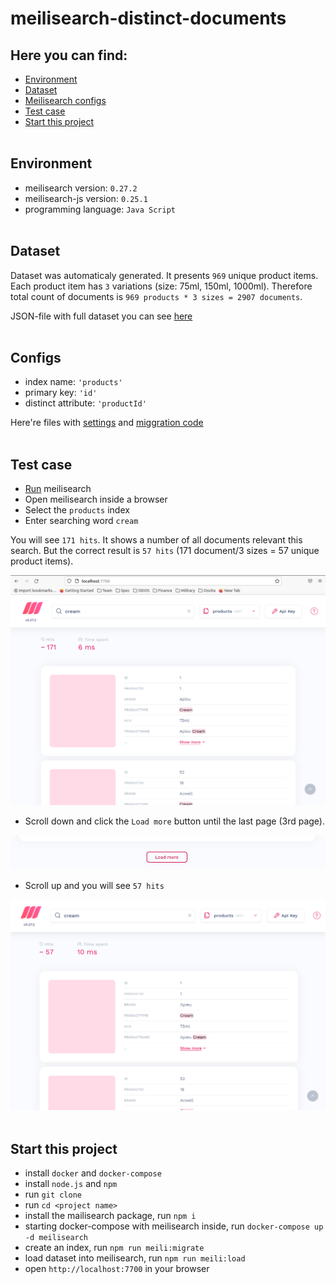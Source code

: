 # meilisearch-distinct-documents



## Here you can find:
 - [Environment](#environment)
 - [Dataset](#dataset)
 - [Meilisearch configs](#configs)
 - [Test case](#test-case)
 - [Start this project](#start-this-project)
<br/><br/>

## Environment

- meilisearch version: `0.27.2`
- meilisearch-js version: `0.25.1`
- programming language: `Java Script`
<br/><br/>

## Dataset

Dataset was automaticaly generated. It presents `969` unique product items. Each product item has `3` variations (size: 75ml, 150ml, 1000ml). Therefore total count of documents is `969 products * 3 sizes = 2907 documents`.

JSON-file with full dataset you can see [here](src/data/dataset/dataset.json)
<br/><br/>

## Configs

 - index name: `'products'`
 - primary key: `'id'`
 - distinct attribute: `'productId'`

 Here're files with [settings](src/meili/const/index.js) and [miggration code](src/meili/migration/index.js)
<br/><br/>

## Test case

- [Run](#start-this-project) meilisearch
- Open meilisearch inside a browser
- Select the `products` index
- Enter searching word `cream`

You will see `171 hits`. It shows a number of all documents relevant this search. But the correct result is `57 hits` (171 document/3 sizes = 57 unique product items).

![171 hits](screenshots/171-hits.png)

- Scroll down and click the `Load more` button until the last page (3rd page).

![Load more](screenshots/load-more-button.png)

- Scroll up and you will see `57 hits`

![Load more](screenshots/57-hits.png)
<br/><br/>

## Start this project

- install `docker` and `docker-compose`
- install `node.js` and `npm`
- run `git clone`
- run `cd <project name>`
- install the mailisearch package, run `npm i` 
- starting docker-compose with meilisearch inside, run `docker-compose up -d meilisearch`
- create an index, run `npm run meili:migrate`
- load dataset into meilisearch, run `npm run meili:load`
- open `http://localhost:7700` in your browser
<br/><br/>